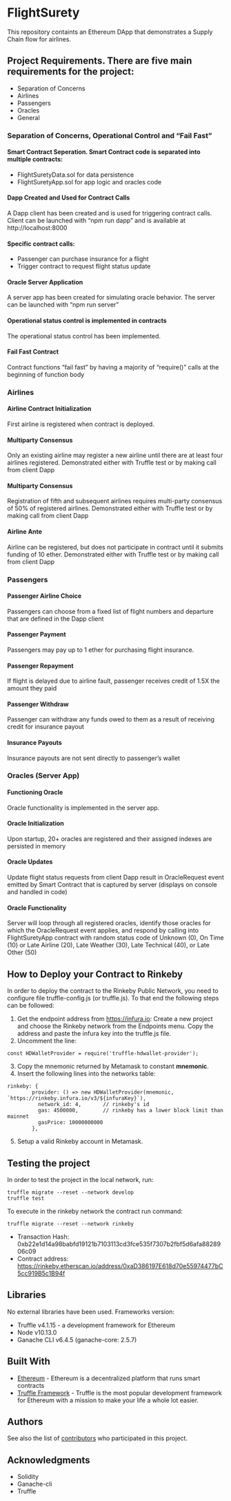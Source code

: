# FlightSurety
This repository containts an Ethereum DApp that demonstrates a Supply Chain flow for airlines.

## Project Requirements. There are five main requirements for the project:

* Separation of Concerns
* Airlines
* Passengers
* Oracles
* General

### Separation of Concerns, Operational Control and “Fail Fast”

#### Smart Contract Seperation. Smart Contract code is separated into multiple contracts:
- FlightSuretyData.sol for data persistence
- FlightSuretyApp.sol for app logic and oracles code

#### Dapp Created and Used for Contract Calls
A Dapp client has been created and is used for triggering contract calls. Client can be launched with “npm run dapp” and is available at http://localhost:8000

#### Specific contract calls:
- Passenger can purchase insurance for a flight
- Trigger contract to request flight status update

#### Oracle Server Application
A server app has been created for simulating oracle behavior. The server can be launched with “npm run server”

#### Operational status control is implemented in contracts
The operational status control has been implemented.

#### Fail Fast Contract
Contract functions “fail fast” by having a majority of “require()” calls at the beginning of function body

### Airlines
#### Airline Contract Initialization
First airline is registered when contract is deployed.

#### Multiparty Consensus
Only an existing airline may register a new airline until there are at least four airlines registered. Demonstrated either with Truffle test or by making call from client Dapp
#### Multiparty Consensus
Registration of fifth and subsequent airlines requires multi-party consensus of 50% of registered airlines.
Demonstrated either with Truffle test or by making call from client Dapp
#### Airline Ante
Airline can be registered, but does not participate in contract until it submits funding of 10 ether. Demonstrated either with Truffle test or by making call from client Dapp

### Passengers
#### Passenger Airline Choice
Passengers can choose from a fixed list of flight numbers and departure that are defined in the Dapp client

#### Passenger Payment
Passengers may pay up to 1 ether for purchasing flight insurance.

#### Passenger Repayment
If flight is delayed due to airline fault, passenger receives credit of 1.5X the amount they paid

#### Passenger Withdraw
Passenger can withdraw any funds owed to them as a result of receiving credit for insurance payout

#### Insurance Payouts
Insurance payouts are not sent directly to passenger’s wallet

### Oracles (Server App)
#### Functioning Oracle
Oracle functionality is implemented in the server app.

#### Oracle Initialization
Upon startup, 20+ oracles are registered and their assigned indexes are persisted in memory

#### Oracle Updates
Update flight status requests from client Dapp result in OracleRequest event emitted by Smart Contract that is captured by server (displays on console and handled in code)

#### Oracle Functionality
Server will loop through all registered oracles, identify those oracles for which the OracleRequest event applies, and respond by calling into FlightSuretyApp contract with random status code of Unknown (0), On Time (10) or Late Airline (20), Late Weather (30), Late Technical (40), or Late Other (50)


## How to Deploy your Contract to Rinkeby

In order to deploy the contract to the Rinkeby Public Network, you need to configure file truffle-config.js (or truffle.js). 
To that end the following steps can be followed:
1. Get the endpoint address from https://infura.io: Create a new project and choose the Rinkeby network from the Endpoints menu. Copy the address and paste the infura key into the truffle.js file. 
2. Uncomment the line: 
```
const HDWalletProvider = require('truffle-hdwallet-provider'); 
```
3. Copy the mnemonic returned by Metamask to constant __mnemonic__. 
4. Insert the following lines into the networks table:
```
rinkeby: {
        provider: () => new HDWalletProvider(mnemonic, `https://rinkeby.infura.io/v3/${infuraKey}`),
          network_id: 4,       // rinkeby's id
          gas: 4500000,        // rinkeby has a lower block limit than mainnet
          gasPrice: 10000000000
        },
```
5. Setup a valid Rinkeby account in Metamask.

## Testing the project
In order to test the project in the local network, run:
```
truffle migrate --reset --network develop
truffle test 
```
To execute in the rinkeby network the contract run command:
```
truffle migrate --reset --network rinkeby
```
* Transaction Hash:  0xb22e1d14a98babfd19121b7103113cd3fce535f7307b2fbf5d6afa8828906c09 
* Contract address: https://rinkeby.etherscan.io/address/0xaD386197E618d70e55974477bC5cc919B5c1B94f

## Libraries
No external libraries have been used. Frameworks version:
- Truffle v4.1.15 - a development framework for Ethereum
- Node v10.13.0
- Ganache CLI v6.4.5 (ganache-core: 2.5.7)

## Built With
* [Ethereum](https://www.ethereum.org/) - Ethereum is a decentralized platform that runs smart contracts
* [Truffle Framework](http://truffleframework.com/) - Truffle is the most popular development framework for Ethereum with a mission to make your life a whole lot easier.

## Authors
See also the list of [contributors](https://github.com/anmi404/FlightSurety/contributors.md) who participated in this project.

## Acknowledgments

* Solidity
* Ganache-cli
* Truffle

